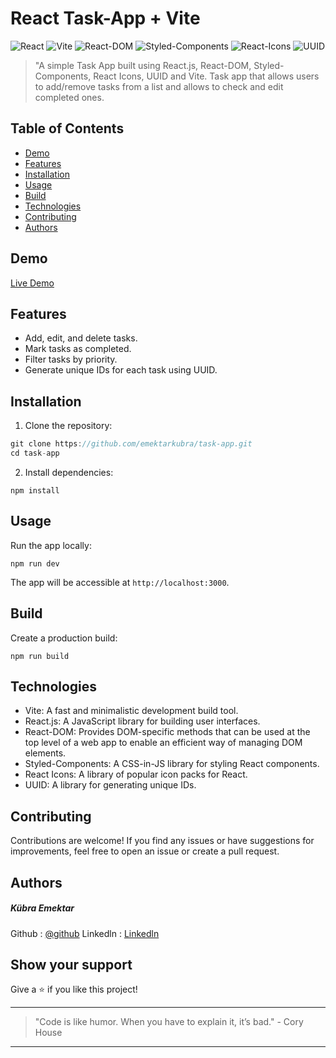 # React Task-App + Vite

![React](https://img.shields.io/badge/React-18.2.0-blue)
![Vite](https://img.shields.io/badge/Vite-4.4.5-blueviolet)
![React-DOM](https://img.shields.io/badge/React--DOM-18.2.0-blueviolet)
![Styled-Components](https://img.shields.io/badge/Styled--Components-6.0.5-orange)
![React-Icons](https://img.shields.io/badge/React--Icons-4.10.1-green)
![UUID](https://img.shields.io/badge/UUID-9.0.0-brightgreen)



> "A simple Task App built using React.js, React-DOM, Styled-Components, React Icons, UUID and Vite.  Task app that allows users to add/remove tasks from a list and allows to check and edit completed ones.

## Table of Contents
- [Demo](#demo)
- [Features](#features)
- [Installation](#installation)
- [Usage](#usage)
- [Build](#build)
- [Technologies](#technologies)
- [Contributing](#contributing)
- [Authors](#authors)

## Demo

[Live Demo](https://github.com/emektarkubra/task-app/assets/124355274/7dcd40f6-06b3-4a0a-b586-58d61ee67cef)

## Features

- Add, edit, and delete tasks.
- Mark tasks as completed.
- Filter tasks by priority.
- Generate unique IDs for each task using UUID.

## Installation

1. Clone the repository:

```javascript
git clone https://github.com/emektarkubra/task-app.git
cd task-app
```

2. Install dependencies:

```
npm install
```



## Usage

Run the app locally:

```
npm run dev
```

The app will be accessible at `http://localhost:3000`.

## Build

Create a production build:
```
npm run build
```

## Technologies

- Vite: A fast and minimalistic development build tool.
- React.js: A JavaScript library for building user interfaces.
- React-DOM: Provides DOM-specific methods that can be used at the top level of a web app to enable an efficient way of managing DOM elements.
- Styled-Components: A CSS-in-JS library for styling React components.
- React Icons: A library of popular icon packs for React.
- UUID: A library for generating unique IDs.


## Contributing

Contributions are welcome! If you find any issues or have suggestions for improvements, feel free to open an issue or create a pull request.

## Authors

##### Kübra Emektar
Github : [@github](https://github.com/emektarkubra)
Linkedln : [Linkedln](https://www.linkedin.com/in/kübra-emektar-184103267/)

## Show your support
Give a ⭐️ if you like this project!

***

> "Code is like humor. When you have to explain it, it’s bad." - Cory House

***